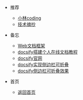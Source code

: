 * 推荐
  * [小林coding](https://xiaolincoding.com/)
  * [技术摘抄](https://learn.lianglianglee.com/)
 
  
* 备忘
  * [Web文档框架](https://blog.csdn.net/m0_46521785/article/details/119812280)
  * [docsify搭建个人在线文档教程](https://blog.csdn.net/Mark_md/article/details/121457115)
  * [docsify官网](https://docsify.js.org/#/)
  * [docsify实现侧边栏可折叠](https://github.com/iPeng6/docsify-sidebar-collapse)
  * [docsify侧边栏可折叠效果](https://cpury.com/1408.html)
  
  <!-- 这里写绝对地址是为了PDF全屏的时候回到主页，
  也可以通过浏览器的回退箭头回到主页,把本地地址替换成里的实际地址
   -->
* 首页
  * [返回首页](https://lucamodric.github.io/DocsifyDemo/?id=main)



  

